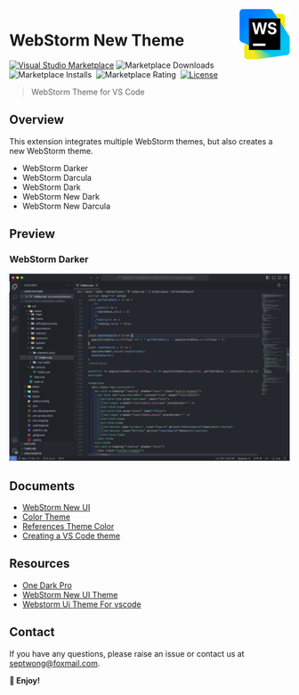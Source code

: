 <img align="right" width="90px" src="https://raw.githubusercontent.com/septwong/vscode-webstorm-theme/main/assets/images/logo.png" alt="vscode-webstorm-theme logo" />

# WebStorm New Theme

[![Visual Studio Marketplace](https://img.shields.io/visual-studio-marketplace/v/septwong.vscode-webstorm-theme?color=brightgreen&label=Visual%20Studio%20Marketplace)](https://marketplace.visualstudio.com/items?itemName=septwong.vscode-webstorm-theme)
![Marketplace Downloads](https://img.shields.io/visual-studio-marketplace/d/septwong.vscode-webstorm-theme)&nbsp;
![Marketplace Installs](https://img.shields.io/visual-studio-marketplace/i/septwong.vscode-webstorm-theme)&nbsp;
![Marketplace Rating](https://img.shields.io/visual-studio-marketplace/r/septwong.vscode-webstorm-theme)&nbsp;
[![License](https://img.shields.io/badge/license-MIT-green.svg?style=flat)](https://raw.githubusercontent.com/septwong/vscode-webstorm-theme/main/LICENSE)&nbsp;

<!-- <a href="https://github.com/septwong/vscode-webstorm-theme">
    <img alt="vscode-webstorm-theme Repo stars" src="https://img.shields.io/github/stars/septwong/vscode-webstorm-theme">
</a> -->

> WebStorm Theme for VS Code

## Overview

This extension integrates multiple WebStorm themes, but also creates a new WebStorm theme.

- WebStorm Darker
- WebStorm Darcula
- WebStorm Dark
- WebStorm New Dark
- WebStorm New Darcula

## Preview

### WebStorm Darker

![WebStorm Darker](https://raw.githubusercontent.com/septwong/vscode-webstorm-theme/main/assets/images/preview_webstorm_darker.png)

## Documents

- [WebStorm New UI](https://www.jetbrains.com/help/webstorm/new-ui.html)
- [Color Theme](https://code.visualstudio.com/api/extension-guides/color-theme)
- [References Theme Color](https://code.visualstudio.com/api/references/theme-color)
- [Creating a VS Code theme](https://css-tricks.com/creating-a-vs-code-theme/)

## Resources

- [One Dark Pro](https://marketplace.visualstudio.com/items?itemName=zhuangtongfa.Material-theme)
- [WebStorm New UI Theme](https://marketplace.visualstudio.com/items?itemName=eenaree.webstorm-new-dark)
- [Webstorm Ui Theme For vscode](https://marketplace.visualstudio.com/items?itemName=hylong.webstorm-theme-vscode)

## Contact

If you have any questions, please raise an issue or contact us at [septwong@foxmail.com](mailto:septwong@foxmail.com).

**🎉 Enjoy!**
